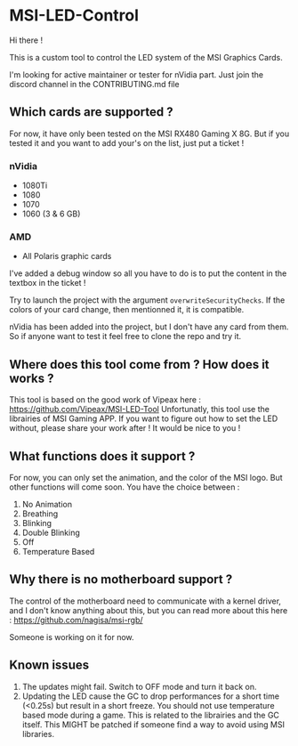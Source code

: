 # MSI-LED-Control

Hi there ! 

This is a custom tool to control the LED system of the MSI Graphics Cards. 

I'm looking for active maintainer or tester for nVidia part. Just join the discord channel in the CONTRIBUTING.md file

## Which cards are supported ? 

For now, it have only been tested on the MSI RX480 Gaming X 8G. But if you tested it and you want to add your's on the list, just put a ticket !

### nVidia
* 1080Ti
* 1080
* 1070
* 1060 (3 & 6 GB)

### AMD
* All Polaris graphic cards

I've added a debug window so all you have to do is to put the content in the textbox in the ticket !

Try to launch the project with the argument `overwriteSecurityChecks`. If the colors of your card change, then mentionned it, it is compatible.

nVidia has been added into the project, but I don't have any card from them. So if anyone want to test it feel free to clone the repo and try it.

## Where does this tool come from ? How does it works ? 

This tool is based on the good work of Vipeax here : https://github.com/Vipeax/MSI-LED-Tool
Unfortunatly, this tool use the librairies of MSI Gaming APP. If you want to figure out how to set the LED without, please share your work after ! It would be nice to you !

## What functions does it support ? 

For now, you can only set the animation, and the color of the MSI logo. But other functions will come soon.
You have the choice between : 
1. No Animation
2. Breathing
3. Blinking
4. Double Blinking
5. Off
6. Temperature Based

## Why there is no motherboard support ?

The control of the motherboard need to communicate with a kernel driver, and I don't know anything about this, but you can read more about this here : https://github.com/nagisa/msi-rgb/

Someone is working on it for now.

## Known issues
1. The updates might fail. Switch to OFF mode and turn it back on.
2. Updating the LED cause the GC to drop performances for a short time (<0.25s) but result in a short freeze. You should not use temperature based mode during a game. This is related to the librairies and the GC itself. This MIGHT be patched if someone find a way to avoid using MSI libraries.
